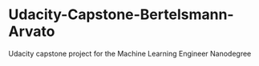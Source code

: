 # Udacity-Capstone-Bertelsmann-Arvato
Udacity capstone project for the Machine Learning Engineer Nanodegree

